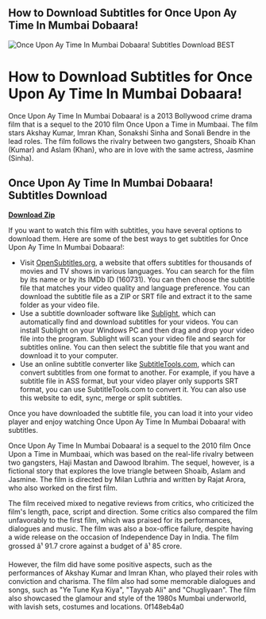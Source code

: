 ## How to Download Subtitles for Once Upon Ay Time In Mumbai Dobaara!

 
![Once Upon Ay Time In Mumbai Dobaara! Subtitles Download _BEST_](https://encrypted-tbn3.gstatic.com/images?q=tbn:ANd9GcRhYdRe2s3tdDAsC5wuTu_F967DMWcirMKkO98Wu0Iim4Ht0DcNsWGsu44)

 
# How to Download Subtitles for Once Upon Ay Time In Mumbai Dobaara!
  
Once Upon Ay Time In Mumbai Dobaara! is a 2013 Bollywood crime drama film that is a sequel to the 2010 film Once Upon a Time in Mumbaai. The film stars Akshay Kumar, Imran Khan, Sonakshi Sinha and Sonali Bendre in the lead roles. The film follows the rivalry between two gangsters, Shoaib Khan (Kumar) and Aslam (Khan), who are in love with the same actress, Jasmine (Sinha).
 
## Once Upon Ay Time In Mumbai Dobaara! Subtitles Download


[**Download Zip**](https://www.google.com/url?q=https%3A%2F%2Fgeags.com%2F2tLBOW&sa=D&sntz=1&usg=AOvVaw0kpkw0YyzMoV-Ow0SrBmpw)

  
If you want to watch this film with subtitles, you have several options to download them. Here are some of the best ways to get subtitles for Once Upon Ay Time In Mumbai Dobaara!:
  
- Visit [OpenSubtitles.org](https://www.opensubtitles.org/en/search/sublanguageid-all/idmovie-160731), a website that offers subtitles for thousands of movies and TV shows in various languages. You can search for the film by its name or by its IMDb ID (160731). You can then choose the subtitle file that matches your video quality and language preference. You can download the subtitle file as a ZIP or SRT file and extract it to the same folder as your video file.
- Use a subtitle downloader software like [Sublight](https://sublight.me/), which can automatically find and download subtitles for your videos. You can install Sublight on your Windows PC and then drag and drop your video file into the program. Sublight will scan your video file and search for subtitles online. You can then select the subtitle file that you want and download it to your computer.
- Use an online subtitle converter like [SubtitleTools.com](https://subtitletools.com/), which can convert subtitles from one format to another. For example, if you have a subtitle file in ASS format, but your video player only supports SRT format, you can use SubtitleTools.com to convert it. You can also use this website to edit, sync, merge or split subtitles.

Once you have downloaded the subtitle file, you can load it into your video player and enjoy watching Once Upon Ay Time In Mumbai Dobaara! with subtitles.
  
Once Upon Ay Time In Mumbai Dobaara! is a sequel to the 2010 film Once Upon a Time in Mumbaai, which was based on the real-life rivalry between two gangsters, Haji Mastan and Dawood Ibrahim. The sequel, however, is a fictional story that explores the love triangle between Shoaib, Aslam and Jasmine. The film is directed by Milan Luthria and written by Rajat Arora, who also worked on the first film.
  
The film received mixed to negative reviews from critics, who criticized the film's length, pace, script and direction. Some critics also compared the film unfavorably to the first film, which was praised for its performances, dialogues and music. The film was also a box-office failure, despite having a wide release on the occasion of Independence Day in India. The film grossed â¹ 91.7 crore against a budget of â¹ 85 crore.
  
However, the film did have some positive aspects, such as the performances of Akshay Kumar and Imran Khan, who played their roles with conviction and charisma. The film also had some memorable dialogues and songs, such as "Ye Tune Kya Kiya", "Tayyab Ali" and "Chugliyaan". The film also showcased the glamour and style of the 1980s Mumbai underworld, with lavish sets, costumes and locations.
 0f148eb4a0
